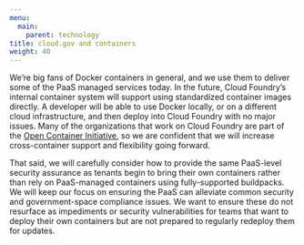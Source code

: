 ```yaml
---
menu:
  main:
    parent: technology
title: cloud.gov and containers
weight: 40
---
```


We’re big fans of Docker containers in general, and we use them to deliver some of the PaaS managed services today. In the future, Cloud Foundry’s internal container system will support using standardized container images directly. A developer will be able to use Docker locally, or on a different cloud infrastructure, and then deploy into Cloud Foundry with no major issues. Many of the organizations that work on Cloud Foundry are part of the [Open Container Initiative](http://www.opencontainers.org/), so we are confident that we will increase cross-container support and flexibility going forward.

That said, we will carefully consider how to provide the same PaaS-level security assurance as tenants begin to bring their own containers rather than rely on PaaS-managed containers using fully-supported buildpacks. We will keep our focus on ensuring the PaaS can alleviate common security and government-space compliance issues. We want to ensure these do not resurface as impediments or security vulnerabilities for teams that want to deploy their own containers but are not prepared to regularly redeploy them for updates.
